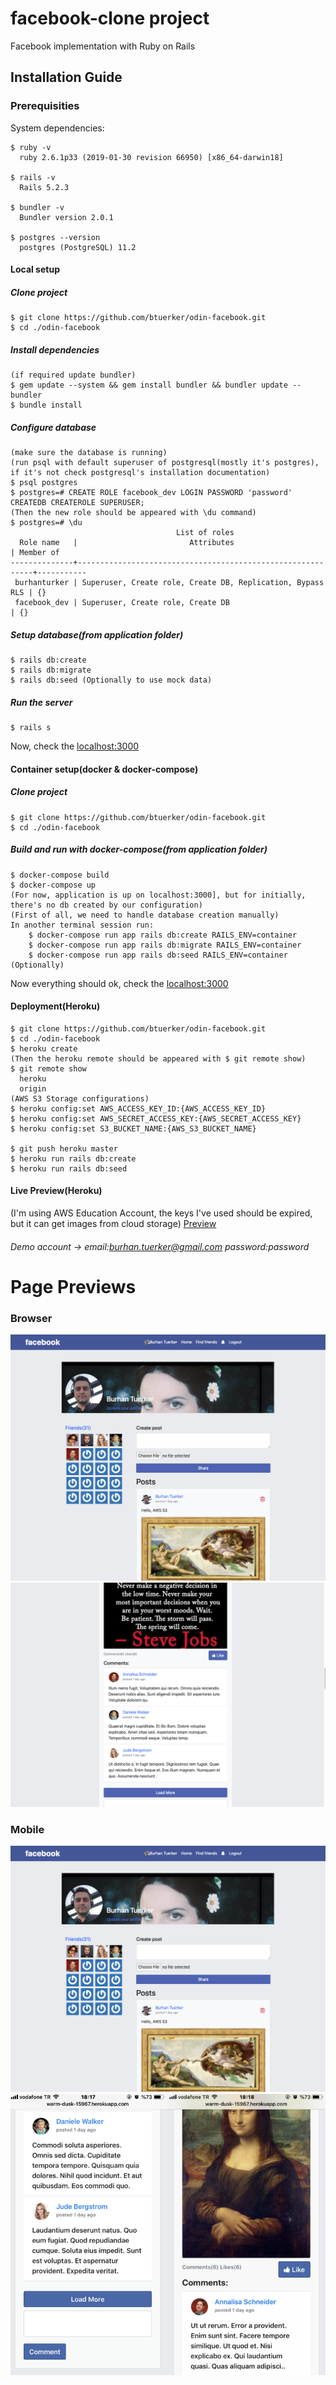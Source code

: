 # facebook-clone project
Facebook implementation with Ruby on Rails
## Installation Guide
### Prerequisities
System dependencies:
```
$ ruby -v
  ruby 2.6.1p33 (2019-01-30 revision 66950) [x86_64-darwin18]

$ rails -v
  Rails 5.2.3

$ bundler -v
  Bundler version 2.0.1

$ postgres --version
  postgres (PostgreSQL) 11.2
```

#### Local setup
##### Clone project
```
$ git clone https://github.com/btuerker/odin-facebook.git
$ cd ./odin-facebook
```
##### Install dependencies
```
(if required update bundler)
$ gem update --system && gem install bundler && bundler update --bundler
$ bundle install
```
##### Configure database
```
(make sure the database is running)
(run psql with default superuser of postgresql(mostly it's postgres), if it's not check postgresql's installation documentation)
$ psql postgres
$ postgres=# CREATE ROLE facebook_dev LOGIN PASSWORD 'password' CREATEDB CREATEROLE SUPERUSER;
(Then the new role should be appeared with \du command)
$ postgres=# \du
                                     List of roles
  Role name   |                         Attributes                         | Member of 
--------------+------------------------------------------------------------+-----------
 burhanturker | Superuser, Create role, Create DB, Replication, Bypass RLS | {}
 facebook_dev | Superuser, Create role, Create DB                          | {}
```
##### Setup database(from application folder)
```
$ rails db:create
$ rails db:migrate
$ rails db:seed (Optionally to use mock data)
```
##### Run the server
```
$ rails s
```
Now, check the [localhost:3000](http://localhost:3000)

#### Container setup(docker & docker-compose)
##### Clone project
```
$ git clone https://github.com/btuerker/odin-facebook.git
$ cd ./odin-facebook
```
##### Build and run with docker-compose(from application folder)
```
$ docker-compose build
$ docker-compose up
(For now, application is up on localhost:3000], but for initially, there's no db created by our configuration)
(First of all, we need to handle database creation manually)
In another terminal session run:
    $ docker-compose run app rails db:create RAILS_ENV=container
    $ docker-compose run app rails db:migrate RAILS_ENV=container
    $ docker-compose run app rails db:seed RAILS_ENV=container (Optionally)
```
Now everything should ok, check the [localhost:3000](http://localhost:3000)

#### Deployment(Heroku)
```
$ git clone https://github.com/btuerker/odin-facebook.git
$ cd ./odin-facebook
$ heroku create
(Then the heroku remote should be appeared with $ git remote show)
$ git remote show 
  heroku
  origin
(AWS S3 Storage configurations)
$ heroku config:set AWS_ACCESS_KEY_ID:{AWS_ACCESS_KEY_ID}
$ heroku config:set AWS_SECRET_ACCESS_KEY:{AWS_SECRET_ACCESS_KEY}
$ heroku config:set S3_BUCKET_NAME:{AWS_S3_BUCKET_NAME}

$ git push heroku master
$ heroku run rails db:create
$ heroku run rails db:seed 
```
#### Live Preview(Heroku)
(I'm using AWS Education Account, the keys I've used should be expired, but it can get images from cloud storage)
[Preview](https://warm-dusk-15967.herokuapp.com)
###### Demo account -> email:burhan.tuerker@gmail.com password:password 


# Page Previews
### Browser
![User Profile](./documentation/user_profile.png "User Profile")
![User Profile](./documentation/feed.png "Feed")
### Mobile
![User Profile](./documentation/user_profile.png "User Profile")
![User Profile](./documentation/mobile.png "Feed")
